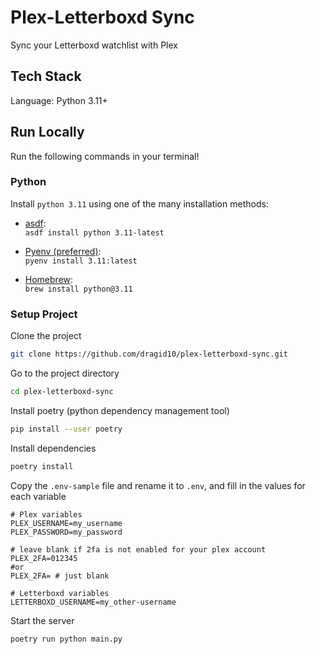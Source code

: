 
# Plex-Letterboxd Sync

Sync your Letterboxd watchlist with Plex

## Tech Stack

Language: Python 3.11+


## Run Locally

Run the following commands in your terminal! 

### Python

Install `python 3.11` using one of the many installation methods:

- [asdf](https://asdf-vm.com/):  
  `asdf install python 3.11-latest`

- [Pyenv (preferred)](https://github.com/pyenv/pyenv):  
  `pyenv install 3.11:latest`

- [Homebrew](https://brew.sh/):  
  `brew install python@3.11`


### Setup Project 

Clone the project

```bash
git clone https://github.com/dragid10/plex-letterboxd-sync.git
```

Go to the project directory
```bash
cd plex-letterboxd-sync
```

Install poetry (python dependency management tool)

```bash
pip install --user poetry
```

Install dependencies

```bash
poetry install
```

Copy the `.env-sample` file and rename it to `.env`, and fill in the values for each variable

```dotenv
# Plex variables
PLEX_USERNAME=my_username
PLEX_PASSWORD=my_password

# leave blank if 2fa is not enabled for your plex account
PLEX_2FA=012345
#or
PLEX_2FA= # just blank

# Letterboxd variables
LETTERBOXD_USERNAME=my_other-username
```

Start the server

```bash
poetry run python main.py
```

